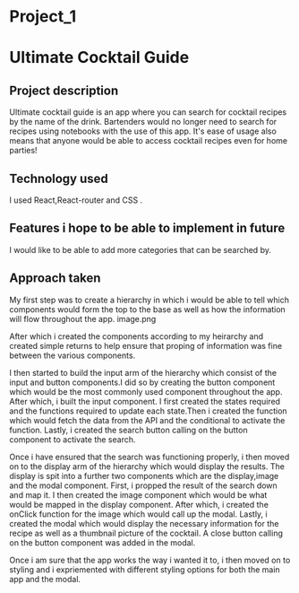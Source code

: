 # Project_1

# Ultimate Cocktail Guide

## Project description

Ultimate cocktail guide is an app where you can search for cocktail recipes by the name of the drink. Bartenders would no longer need to search for recipes using notebooks with the use of this app. It's ease of usage also means that anyone would be able to access cocktail recipes even for home parties!

## Technology used

I used React,React-router and CSS .

## Features i hope to be able to implement in future

I would like to be able to add more categories that can be searched by.

## Approach taken

My first step was to create a hierarchy in which i would be able to tell which components would form the top to the base as well as how the information will flow throughout the app.
image.png

After which i created the components according to my heirarchy and created simple returns to help ensure that proping of information was fine between the various components.

I then started to build the input arm of the hierarchy which consist of the input and button components.I did so by creating the button component which would be the most commonly used component throughout the app. After which, i built the input component. I first created the states required and the functions required to update each state.Then i created the function which would fetch the data from the API and the conditional to activate the function. Lastly, i created the search button calling on the button component to activate the search.

Once i have ensured that the search was functioning properly, i then moved on to the display arm of the hierarchy which would display the results. The display is spit into a further two components which are the display,image and the modal component. First, i propped the result of the search down and map it. I then created the image component which would be what would be mapped in the display component. After which, i created the onClick function for the image which would call up the modal. Lastly, i created the modal which would display the necessary information for the recipe as well as a thumbnail picture of the cocktail. A close button calling on the button component was added in the modal.

Once i am sure that the app works the way i wanted it to, i then moved on to styling and i expriemented with different styling options for both the main app and the modal.
